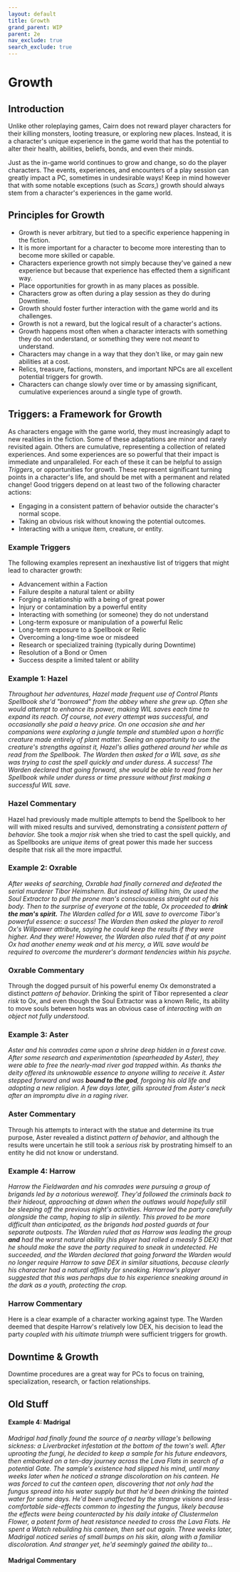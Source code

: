 ```yaml
---
layout: default
title: Growth
grand_parent: WIP
parent: 2e
nav_exclude: true
search_exclude: true
---
```


# Growth

## Introduction

Unlike other roleplaying games, Cairn does not reward player characters for their killing monsters, looting treasure, or exploring new places. Instead, it is a character's unique experience in the game world that has the potential to alter their health, abilities, beliefs, bonds, and even their minds.

Just as the in-game world continues to grow and change, so do the player characters. The events, experiences, and encounters of a play session can greatly impact a PC, sometimes in undesirable ways! Keep in mind however that with some notable exceptions (such as _Scars_,) growth should always stem from a character's experiences in the game world. 

## Principles for Growth

- Growth is never arbitrary, but tied to a specific experience happening in the fiction.
- It is more important for a character to become more interesting than to become more skilled or capable.
- Characters experience growth not simply because they've gained a new experience but because that experience has effected them a significant way.
- Place opportunities for growth in as many places as possible.
- Characters grow as often during a play session as they do during Downtime.
- Growth should foster further interaction with the game world and its challenges.
- Growth is not a reward, but the logical result of a character's actions.
- Growth happens most often when a character interacts with something they do not understand, or something they were not _meant_ to understand.
- Characters may change in a way that they don't like, or may gain new abilities at a cost.
- Relics, treasure, factions, monsters, and important NPCs are all excellent potential triggers for growth.
- Characters can change slowly over time or by amassing significant, cumulative experiences around a single type of growth. 

## Triggers: a Framework for Growth

As characters engage with the game world, they must increasingly adapt to new realities in the fiction. Some of these adaptations are minor and rarely revisited again. Others are cumulative, representing a collection of related experiences. And some experiences are so powerful that their impact is immediate and unparalleled. For each of these it can be helpful to assign _Triggers_, or opportunities for growth. These represent significant turning points in a character's life, and should be met with a permanent and related change! Good triggers depend on at least two of the following character actions:

- Engaging in a consistent pattern of behavior outside the character's normal scope.  
- Taking an obvious risk without knowing the potential outcomes.
- Interacting with a unique item, creature, or entity.

### Example Triggers

The following examples represent an inexhaustive list of triggers that might lead to character growth: 

- Advancement within a Faction
- Failure despite a natural talent or ability
- Forging a relationship with a being of great power
- Injury or contamination by a powerful entity
- Interacting with something (or someone) they do not understand
- Long-term exposure or manipulation of a powerful Relic
- Long-term exposure to a Spellbook or Relic
- Overcoming a long-time woe or misdeed
- Research or specialized training (typically during Downtime)
- Resolution of a Bond or Omen
- Success despite a limited talent or ability

### Example 1: Hazel

_Throughout her adventures, Hazel made frequent use of  _Control Plants_ Spellbook she'd "borrowed" from the abbey where she grew up. Often she would attempt to enhance its power, making WIL saves each time to expand its reach. Of course, not every attempt was successful, and occasionally she paid a heavy price. On one occasion she and her companions were exploring a jungle temple and stumbled upon a horrific creature made entirely of plant matter. Seeing an opportunity to use the creature's strengths against it, Hazel's allies gathered around her while as read from the Spellbook. The Warden then asked for a WIL save, as she was trying to cast the spell quickly and under duress. A success! The Warden declared that going forward, she would be able to read from her Spellbook while under duress or time pressure _without_ first making a successful WIL save._ 

### Hazel Commentary

Hazel had previously made multiple attempts to bend the Spellbook to her will with mixed results and survived, demonstrating a _consistent pattern of behavior._ She took a _major risk_ when she tried to cast the spell quickly, and as Spellbooks are _unique items_ of great power this made her success despite that risk all the more impactful. 

### Example 2: Oxrable

_After weeks of searching, Oxrable had finally cornered and defeated the serial murderer Tibor Heimshern. But instead of killing him, Ox used the Soul Extractor to pull the prone man's consciousness straight out of his body. Then to the surprise of everyone at the table, Ox proceeded to **drink the man's spirit.** The Warden called for a WIL save to overcome Tibor's powerful essence: a success! The Warden then asked the player to reroll Ox's Willpower attribute, saying he could keep the results if they were higher. And they were! However, the Warden also ruled that if at any point Ox had another enemy weak and at his mercy, a WIL save would be required to overcome the murderer's dormant tendencies within his psyche._

### Oxrable Commentary

Through the dogged pursuit of his powerful enemy Ox demonstrated a distinct _pattern of behavior_. Drinking the spirit of Tibor represented a _clear risk_ to Ox, and even though the Soul Extractor was a known Relic, its ability to move souls between hosts was an obvious case of _interacting with an object not fully understood_. 

### Example 3: Aster

_Aster and his comrades came upon a shrine deep hidden in a forest cave. After some research and experimentation (spearheaded by Aster), they were able to free the nearly-mad river god trapped within. As thanks the deity offered its unknowable essence to anyone willing to receive it. Aster stepped forward and was **bound to the god**, forgoing his old life and adopting a new religion. A few days later, gills sprouted from Aster's neck after an impromptu dive in a raging river._

### Aster Commentary

Through his attempts to interact with the statue and determine its true purpose, Aster revealed a distinct _pattern of behavior_, and although the results were uncertain he still took a _serious risk_ by prostrating himself to an entity he did not know or understand.  

### Example 4: Harrow

_Harrow the Fieldwarden and his comrades were pursuing a group of brigands led by a notorious werewolf. They'd followed the criminals back to their hideout, approaching at dawn when the outlaws would hopefully still be sleeping off the previous night's activities. Harrow led the party carefully alongside the camp, hoping to slip in silently. This proved to be more difficult than anticipated, as the brigands had posted guards at four separate outposts. The Warden ruled that as Harrow was leading the group **and** had the worst natural ability (his player had rolled a measly 5 DEX) that he should make the save the party required to sneak in undetected. He succeeded, and the Warden declared that going forward the Warden would no longer require Harrow to save DEX in similar situations, because clearly his character had a natural affinity for sneaking. Harrow's player suggested that this was perhaps due to his experience sneaking around in the dark as a youth, protecting the crop._  

### Harrow Commentary

Here is a clear example of a character working against type. The Warden deemed that despite Harrow's relatively low DEX, his decision to lead the party _coupled with his ultimate triumph_ were sufficient triggers for growth. 

## Downtime & Growth

Downtime procedures are a great way for PCs to focus on training, specialization, research, or faction relationships.


## Old Stuff


#### Example 4: Madrigal

_Madrigal had finally found the source of a nearby village's bellowing sickness: a Liverbracket infestation at the bottom of the town's well. After uprooting the fungi, he decided to keep a sample for his future endeavors, then embarked on a ten-day journey across the Lava Flats in search of a potential Gate. The sample's existence had slipped his mind, until many weeks later when he noticed a strange discoloration on his canteen. He was forced to cut the canteen open, discovering that not only had the fungus spread into his water supply but that he'd been drinking the tainted water for some days. He'd been unaffected by the strange visions and less-comfortable side-effects common to ingesting the fungus, likely because the effects were being counteracted by his daily intake of Clustermelon Flower, a potent form of heat resistance needed to cross the Lava Flats. He spent a Watch rebuilding his canteen, then set out again. Three weeks later, Madrigal noticed series of small bumps on his skin, along with a familiar discoloration. And stranger yet, he'd seemingly gained the ability to..._ 


#### Madrigal Commentary